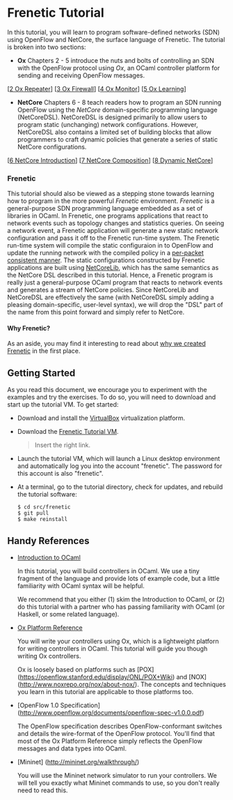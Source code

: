 Frenetic Tutorial
=================
In this tutorial, you will learn to program software-defined networks (SDN)
using OpenFlow and NetCore, the surface language of Frenetic. The tutorial is
broken into two sections:

* **Ox** Chapters 2 - 5 introduce the nuts and bolts of controlling an SDN with the
OpenFlow protocol using *Ox*, an OCaml controller platform for sending and
receiving OpenFlow messages.

[[2 Ox Repeater][Ch2]] [[3 Ox Firewall][Ch3]] [[4 Ox Monitor][Ch4]] [[5 Ox Learning][Ch5]]

* **NetCore** Chapters 6 - 8 teach readers how to program an SDN running OpenFlow using the
*NetCore* domain-specific programming language (NetCoreDSL).  NetCoreDSL is
designed primarily to allow users to program static (unchanging) network
configurations.  However, NetCoreDSL also contains a limited set of building
blocks that allow programmers to craft dynamic policies that generate a series
of static NetCore configurations.

[[6 NetCore Introduction][Ch6]] [[7 NetCore Composition][Ch7]] [[8 Dynamic NetCore][Ch8]]

### Frenetic
This tutorial should also be viewed as a stepping stone towards learning how to
program in the more powerful *Frenetic* environment.  *Frenetic* is a
general-purpose SDN programming language embedded as a set of libraries in
OCaml.  In Frenetic, one programs applications that react to network events
such as topology changes and statistics queries.  On seeing a network event, a
Frenetic application will generate a new static network configuration and pass
it off to the Frenetic run-time system.  The Frenetic run-time system will
compile the static configuraion in to OpenFlow and update the running network
with the compiled policy in a [per-packet consistent
manner](http://frenetic-lang.org/publications/network-update-sigcomm12.pdf).
The static configurations constructed by Frenetic applications are built using
[NetCoreLib](http://frenetic-lang.github.io/frenetic/docs/NetCore_Types.html),
which has the same semantics as the NetCore DSL described in this tutorial.
Hence, a Frenetic program is really just a general-purpose OCaml program that
reacts to network events and generates a stream of NetCore policies.  Since
NetCoreLib and NetCoreDSL are effectively the same (with NetCoreDSL simply
adding a pleasing domain-specific, user-level syntax), we will drop the "DSL"
part of the name from this point forward and simply refer to NetCore.

#### Why Frenetic?
As an aside, you may find it interesting to read about [why we created
Frenetic](http://frenetic-lang.org/publications/overview-ieeecoms13.pdf) in the
first place.

Getting Started
---------------
As you read this document, we encourage you to experiment with the examples 
and try the exercises.  To do so, you will need to download and start up the
tutorial VM.  To get started:

- Download and install the [VirtualBox](https://www.virtualbox.org)
  virtualization platform.
  
- Download the
  [Frenetic Tutorial VM](http://www.cs.brown.edu/~arjun/tmp/Frenetic.vdi).

  > Insert the right link.

- Launch the tutorial VM, which will launch a Linux desktop
  environment and automatically log you into the account
  "frenetic". The password for this account is also "frenetic".

- At a terminal, go to the tutorial directory, check for updates, and
  rebuild the tutorial software:

  ```
  $ cd src/frenetic
  $ git pull
  $ make reinstall
  ```

Handy References
----------------

- [Introduction to OCaml](http://www.cs.cornell.edu/courses/cs3110/2012fa/recitations/rec01.html)

  In this tutorial, you will build controllers in OCaml. We use a tiny
  fragment of the language and provide lots of example code, but a little
  familiarity with OCaml syntax will be helpful.

  We recommend that you either (1) skim the Introduction to OCaml, or
  (2) do this tutorial with a partner who has passing familiarity with
  OCaml (or Haskell, or some related language).


- [Ox Platform Reference](http://frenetic-lang.github.io/frenetic/docs/)
  
  You will write your controllers using Ox, which is a lightweight
  platforn for writing controllers in OCaml. This tutorial will guide you
  though writing Ox controllers.

  Ox is loosely based on platforms such as [POX]
  (https://openflow.stanford.edu/display/ONL/POX+Wiki) and [NOX]
  (http://www.noxrepo.org/nox/about-nox/). The concepts and techniques
  you learn in this tutorial are applicable to those platforms too.

- [OpenFlow 1.0 Specification] (http://www.openflow.org/documents/openflow-spec-v1.0.0.pdf)

  The OpenFlow specification describes OpenFlow-conformant switches
  and details the wire-format of the OpenFlow protocol. You'll find that
  most of the Ox Platform Reference simply reflects the OpenFlow messages
  and data types into OCaml.

- [Mininet] (http://mininet.org/walkthrough/)

  You will use the Mininet network simulator to run your
  controllers. We will tell you exactly what Mininet commands to use,
  so you don't really need to read this.



[Action]: http://frenetic-lang.github.io/frenetic/docs/OpenFlow0x01.Action.html

[PacketIn]: http://frenetic-lang.github.io/frenetic/docs/OpenFlow0x01.PacketIn.html

[PacketOut]: http://frenetic-lang.github.io/frenetic/docs/OpenFlow0x01.PacketOut.html

[OxPlatform]: http://frenetic-lang.github.io/frenetic/docs/Ox_Controller.OxPlatform.html

[Match]: http://frenetic-lang.github.io/frenetic/docs/OpenFlow0x01.Match.html

[Packet]: http://frenetic-lang.github.io/frenetic/docs/Packet.html

[Ch2]: 02-OxRepeater.md
[Ch3]: 03-OxFirewall.md
[Ch4]: 04-OxMonitor.md
[Ch5]: 05-OxLearning.md
[Ch6]: 06-NetCoreIntroduction.md
[Ch7]: 07-NetCoreComposition.md
[Ch8]: 08-DynamicNetCore.md
